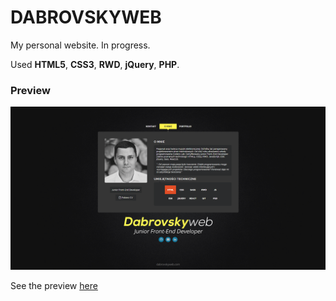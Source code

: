 # DABROVSKYWEB
My personal website. In progress.

Used __HTML5__, __CSS3__, __RWD__, __jQuery__, __PHP__.

### Preview
![layout](src/img/dabrovskyweb.png)

See the preview [here](https://dabrovsky.github.io/dabrovskyweb/)
